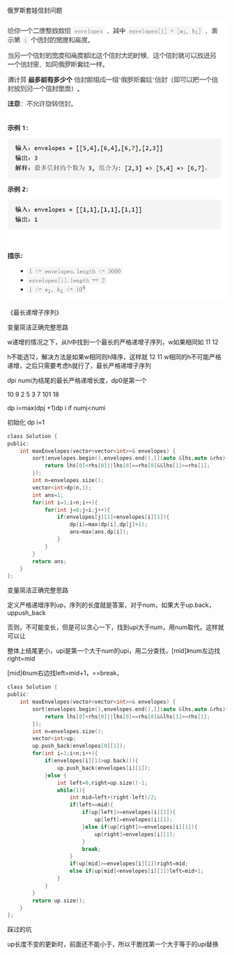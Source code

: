 俄罗斯套娃信封问题

![img](image/1628857754264.png)

《最长递增子序列》

变量简洁正确完整思路

w递增的情况之下，从h中找到一个最长的严格递增子序列，w如果相同如 11 12

h不能选12，解决方法是如果w相同则h降序，这样就 12 11 w相同的h不可能严格递增，之后只需要考虑h就行了，最长严格递增子序列

dpi numi为结尾的最长严格递增长度，dp0是第一个

10 9 2 5 3 7 101 18

dp i=max(dpj +1)dp i  if  numj<numi

初始化 dp i=1

```c
class Solution {
public:
    int maxEnvelopes(vector<vector<int>>& envelopes) {
        sort(envelopes.begin(),envelopes.end(),[](auto &lhs,auto &rhs){
            return lhs[0]<rhs[0]||lhs[0]==rhs[0]&&lhs[1]>=rhs[1];
        });
        int n=envelopes.size();
        vector<int>dp(n,1);
        int ans=1;
        for(int i=1;i<n;i++){
            for(int j=0;j<i;j++){
                if(envelopes[j][1]<envelopes[i][1]){
                    dp[i]=max(dp[i],dp[j]+1);
                    ans=max(ans,dp[i]);
                }
            }
        }
        return ans;
    }
};
```


变量简洁正确完整思路

定义严格递增序列up，序列的长度就是答案，对于num，如果大于up.back，uppush_back

否则，不可能变长，但是可以贪心一下，找到upi大于num，用num取代，这样就可以让

整体上结尾更小，upi是第一个大于num的upi，用二分查找，[mid]》num左边找right=mid

[mid]《num右边找left=mid+1，==break，



```c
class Solution {
public:
    int maxEnvelopes(vector<vector<int>>& envelopes) {
        sort(envelopes.begin(),envelopes.end(),[](auto &lhs,auto &rhs){
            return lhs[0]<rhs[0]||lhs[0]==rhs[0]&&lhs[1]>=rhs[1];
        });
        int n=envelopes.size();
        vector<int>up;
        up.push_back(envelopes[0][1]);
        for(int i=1;i<n;i++){
            if(envelopes[i][1]>up.back()){
                up.push_back(envelopes[i][1]);
            }else {
                int left=0,right=up.size()-1;
                while(1){
                    int mid=left+(right-left)/2;
                    if(left==mid){
                        if(up[left]>=envelopes[i][1]){
                            up[left]=envelopes[i][1];
                        }else if(up[right]>=envelopes[i][1]){
                            up[right]=envelopes[i][1];
                        }
                        break;
                    }
                    if(up[mid]>=envelopes[i][1])right=mid;
                    else if(up[mid]<envelopes[i][1])left=mid+1;
                }
            }
        }
        return up.size();
    }
};
```

踩过的坑

up长度不变的更新时，前面还不能小于，所以干脆找第一个大于等于的upi替换

